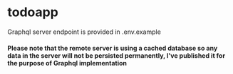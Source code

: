 # todoapp

Graphql server endpoint is provided in .env.example


#### Please note that the remote server is using a cached database so any data in the server will not be persisted permanently, I've published it for the purpose of Graphql implementation

